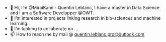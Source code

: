 - 👋 Hi, I’m @MiraiKami - Quentin Leblanc, I have a master in Data Science and I am a Software Developper @OWT.
- 👀 I’m interested in projects linking research in bio-sciences and machine learning.
- 💞️ I’m looking to collaborate on ...
- 📫 How to reach me by mail @ quentin.leblanc.pro@outlook.com

<!---
MiraiKami/MiraiKami is a ✨ special ✨ repository because its `README.md` (this file) appears on your GitHub profile.
You can click the Preview link to take a look at your changes.
--->
